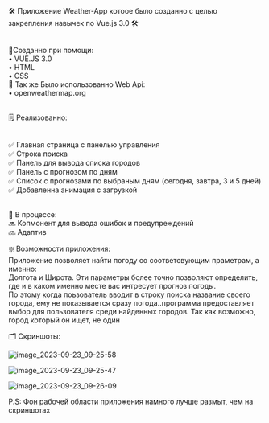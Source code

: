 <br>🛠 Приложение Weather-App котоое было созданно с целью закрепления навычек по Vue.js 3.0 🛠

<br>🧰Созданно при помощи:
<br>• VUE.JS 3.0
<br>• HTML 
<br>• CSS
<br>🔌 Так же Было использованно Web Api:
<br>• openweathermap.org

<br>🗒 Реализованно:

<br>✅ Главная страница с панелью управления
<br>✅ Строка поиска
<br>✅ Панель для вывода списка городов
<br>✅ Панель с прогнозом по дням
<br>✅ Список с прогнозами по выбраным дням (сегодня, завтра, 3 и 5 дней)
<br>✅ Добавленна анимация с загрузкой

<br>📌 В процессе:
<br>🔜 Копмонент для вывода ошибок и предупреждений
<br>🔜 Адаптив

❇️ Возможности приложения:
<br>Приложение позволяет найти погоду со соответсвующим праметрам, а именно:
<br>Долгота и Широта. Эти параметры более точно позволяют определить, где и в каком именно месте вас интресует прогноз погоды.
<br>По этому когда поьзователь вводит в строку поиска название своего города, ему не показывается сразу погода..программа предоставляет выбор для пользователя среди найденных городов. Так как возможно, город который он ищет, не один

🗂 Скриншоты:


![image_2023-09-23_09-25-58](https://github.com/CJmean4ik/Weather-App/assets/107434248/97c0f31e-8a36-40bf-bee0-f1d647bcb6a2)

![image_2023-09-23_09-25-47](https://github.com/CJmean4ik/Weather-App/assets/107434248/ef2ecdd8-ac89-4a2e-aa10-809a264e7c82)

![image_2023-09-23_09-26-09](https://github.com/CJmean4ik/Weather-App/assets/107434248/c50d6559-1240-4578-9145-2a2e259de286)

P.S: Фон рабочей области приложения намного лучше размыт, чем на скриншотах 
